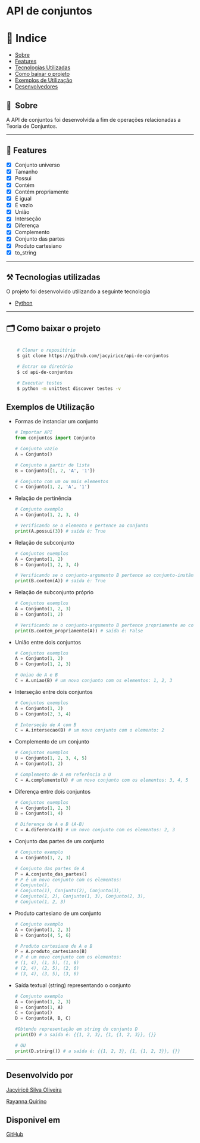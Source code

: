 # API de conjuntos

# 🏁 Indice

- [Sobre](#-sobre)
- [Features](#-features)
- [Tecnologias Utilizadas](#%EF%B8%8F-tecnologias-utilizadas)
- [Como baixar o projeto](#-como-baixar-o-projeto)
- [Exemplos de Utilização](#exemplos-de-utilização)
- [Desenvolvedores](#desenvolvido-por)

## 🔖&nbsp; Sobre
A API de conjuntos foi desenvolvida a fim de operações relacionadas a Teoria de Conjuntos.

---

## 🚀 Features
- [x] Conjunto universo
- [x] Tamanho
- [x] Possui
- [x] Contém
- [x] Contém propriamente
- [x] É igual
- [x] É vazio
- [x] União
- [x] Interseção
- [x] Diferença
- [x] Complemento
- [x] Conjunto das partes
- [x] Produto cartesiano
- [x] to_string

---
## ⚒️ Tecnologias utilizadas

O projeto foi desenvolvido utilizando a seguinte tecnologia

- [Python](https://python.org)

---

## 🗂 Como baixar o projeto

```bash

    # Clonar o repositório
    $ git clone https://github.com/jacyirice/api-de-conjuntos

    # Entrar no diretório
    $ cd api-de-conjuntos

    # Executar testes
    $ python -m unittest discover testes -v
```
## Exemplos de Utilização
- Formas de instanciar um conjunto

    ```python
    # Importar API
    from conjuntos import Conjunto
    
    # Conjunto vazio
    A = Conjunto()

    # Conjunto a partir de lista
    B = Conjunto([1, 2, 'A', '1'])

    # Conjunto com um ou mais elementos
    C = Conjunto(1, 2, 'A', '1')
    ```
- Relação de pertinência

    ```python
    # Conjunto exemplo
    A = Conjunto(1, 2, 3, 4)

    # Verificando se o elemento e pertence ao conjunto
    print(A.possui(3)) # saída é: True
    ```
- Relação de subconjunto
    ```python
    # Conjuntos exemplos
    A = Conjunto(1, 2)
    B = Conjunto(1, 2, 3, 4)

    # Verificando se o conjunto-argumento B pertence ao conjunto-instância A
    print(B.contem(A)) # saída é: True
    ```
- Relação de subconjunto próprio
    ```python
    # Conjuntos exemplos
    A = Conjunto(1, 2, 3)
    B = Conjunto(1, 2)

    # Verificando se o conjunto-argumento B pertence propriamente ao conjunto-instância A
    print(B.contem_propriamente(A)) # saída é: False
    ```
- União entre dois conjuntos
    ```python
    # Conjuntos exemplos
    A = Conjunto(1, 2)
    B = Conjunto(1, 2, 3)

    # Uniao de A e B
    C = A.uniao(B) # um novo conjunto com os elementos: 1, 2, 3    
    ```
- Interseção entre dois conjuntos
    ```python
    # Conjuntos exemplos
    A = Conjunto(1, 2)
    B = Conjunto(2, 3, 4)

    # Interseção de A com B
    C = A.intersecao(B) # um novo conjunto com o elemento: 2
    ```
- Complemento de um conjunto
    ```python
    # Conjuntos exemplos
    U = Conjunto(1, 2, 3, 4, 5)
    A = Conjunto(1, 2)

    # Complemento de A em referência a U
    C = A.complemento(U) # um novo conjunto com os elementos: 3, 4, 5
    ```
- Diferença entre dois conjuntos
    ```python
    # Conjuntos exemplos
    A = Conjunto(1, 2, 3)
    B = Conjunto(1, 4)

    # Diferença de A e B (A-B)
    C = A.diferenca(B) # um novo conjunto com os elementos: 2, 3    
    ```
- Conjunto das partes de um conjunto
    ```python
    # Conjunto exemplo
    A = Conjunto(1, 2, 3)
    
    # Conjunto das partes de A
    P = A.conjunto_das_partes() 
    # P é um novo conjunto com os elementos:
    # Conjunto(), 
    # Conjunto(1), Conjunto(2), Conjunto(3), 
    # Conjunto(1, 2), Conjunto(1, 3), Conjunto(2, 3), 
    # Conjunto(1, 2, 3)
    ```
- Produto cartesiano de um conjunto
    ```python
    # Conjunto exemplo
    A = Conjunto(1, 2, 3)
    B = Conjunto(4, 5, 6)
    
    # Produto cartesiano de A e B
    P = A.produto_cartesiano(B) 
    # P é um novo conjunto com os elementos:
    # (1, 4), (1, 5), (1, 6)
    # (2, 4), (2, 5), (2, 6)
    # (3, 4), (3, 5), (3, 6)
    ```
- Saída textual (string) representando o conjunto
    ```python
    # Conjunto exemplo
    A = Conjunto(1, 2, 3)
    B = Conjunto(1, A)
    C = Conjunto()
    D = Conjunto(A, B, C)

    #Obtendo representação em string do conjunto D
    print(D) # a saída é: {{1, 2, 3}, {1, {1, 2, 3}}, {}}
    
    # OU
    print(D.string()) # a saída é: {{1, 2, 3}, {1, {1, 2, 3}}, {}}

    ```
---

## Desenvolvido por
[Jacyiricê Silva Oliveira](https://github.com/jacyirice/)

[Rayanna Quirino](https://github.com/rayannaQuirino/)

## Disponivel em 
[GitHub](https://github.com/jacyirice/api-de-conjuntos)